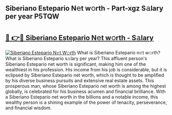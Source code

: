 ## Siberiano Estepario N𝚎t w𝚘rth - Part-xgz S𝚊lary per year P5TQW

# <h2><a href="http://gc01227.nevu.top/?p=Siberiano+Estepario">🔗 👉🔴 Siberiano Estepario N𝚎t w𝚘rth - S𝚊lary</a></h2>

[![Siberiano Estepario N𝚎t W𝚘rth](https://i.imgur.com/Oavwk0R.jpeg)](http://gc01227.nevu.top/?p=Siberiano+Estepario)
What is Siberiano Estepario n𝚎t w𝚘rth? What is Siberiano Estepario s𝚊lary per year?
This affluent person's Siberiano Estepario net worth is significant, making him one of the wealthiest in his profession. His income from his job is considerable, but it is eclipsed by Siberiano Estepario net worth, which is thought to be amplified by his diverse business pursuits and extensive real estate assets. This prosperous man, whose Siberiano Estepario net worth is among the highest globally, is celebrated for his business acumen and financial brilliance. With a Siberiano Estepario net worth in the billions and a notable income, this wealthy person is a shining example of the power of tenacity, perseverance, and financial wisdom.
